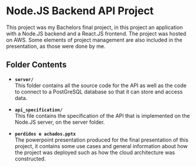 # Node.JS Backend API Project
This project was my Bachelors final project, in this project an application with a Node.JS backend and a React.JS frontend. The project was hosted on AWS. Some elements of project management are also included in the presentation, as those were done by me.

## Folder Contents

- **`server/`**  
  This folder contains all the source code for the API as well as the code to connect to a PostGreSQL database so that it can store and access data.

- **`api_specification/`**  
  This file contains the specification of the API that is implemented on the Node.JS server, on the server folder.

- **`perdidos e achados.pptx`**  
  The powerpoint presentation produced for the final presentation of this project, it contains some use cases and general information about how the project was deployed such as how the cloud architecture was constructed.
